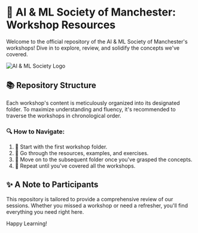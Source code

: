 # 🤖 AI & ML Society of Manchester: Workshop Resources

Welcome to the official repository of the AI & ML Society of Manchester's workshops! Dive in to explore, review, and solidify the concepts we've covered.

![AI & ML Society Logo]([https://scontent-cdg4-2.xx.fbcdn.net/v/t39.30808-6/326333136_576631750635237_2072601500025666971_n.jpg?_nc_cat=103&ccb=1-7&_nc_sid=5f2048&_nc_ohc=AbnpRDwmHroAX8SiFv9&_nc_ht=scontent-cdg4-2.xx&oh=00_AfBA5F4__H55bPd-jvS-z52A4G_DTVqzRG3sdIsm__yycw&oe=652E86BB])

## 📚 Repository Structure

Each workshop's content is meticulously organized into its designated folder. To maximize understanding and fluency, it's recommended to traverse the workshops in chronological order.

### 🔍 How to Navigate:

1. 📁 Start with the first workshop folder.
2. 📖 Go through the resources, examples, and exercises.
3. 🔀 Move on to the subsequent folder once you've grasped the concepts.
4. 🔄 Repeat until you've covered all the workshops.

## ✨ A Note to Participants

This repository is tailored to provide a comprehensive review of our sessions. Whether you missed a workshop or need a refresher, you'll find everything you need right here.

Happy Learning!
